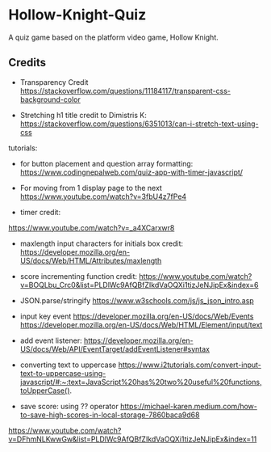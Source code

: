# Hollow-Knight-Quiz
A quiz game based on the platform video game, Hollow Knight.




## Credits
* Transparency Credit
https://stackoverflow.com/questions/11184117/transparent-css-background-color

* Stretching h1 title credit to Dimistris K:
https://stackoverflow.com/questions/6351013/can-i-stretch-text-using-css

tutorials:
* for button placement and question array formatting: 
https://www.codingnepalweb.com/quiz-app-with-timer-javascript/

* For moving from 1 display page to the next
https://www.youtube.com/watch?v=3fbU4z7fPe4

* timer credit: 

https://www.youtube.com/watch?v=_a4XCarxwr8

* maxlength input characters for initials box credit:
https://developer.mozilla.org/en-US/docs/Web/HTML/Attributes/maxlength

* score incrementing function credit:
https://www.youtube.com/watch?v=BOQLbu_Crc0&list=PLDlWc9AfQBfZIkdVaOQXi1tizJeNJipEx&index=6

* JSON.parse/stringify
https://www.w3schools.com/js/js_json_intro.asp

* input key event
https://developer.mozilla.org/en-US/docs/Web/Events
https://developer.mozilla.org/en-US/docs/Web/HTML/Element/input/text

* add event listener: https://developer.mozilla.org/en-US/docs/Web/API/EventTarget/addEventListener#syntax

* converting text to uppercase
https://www.i2tutorials.com/convert-input-text-to-uppercase-using-javascript/#:~:text=JavaScript%20has%20two%20useful%20functions,toUpperCase().

* save score:
using ?? operator
https://michael-karen.medium.com/how-to-save-high-scores-in-local-storage-7860baca9d68

https://www.youtube.com/watch?v=DFhmNLKwwGw&list=PLDlWc9AfQBfZIkdVaOQXi1tizJeNJipEx&index=11
